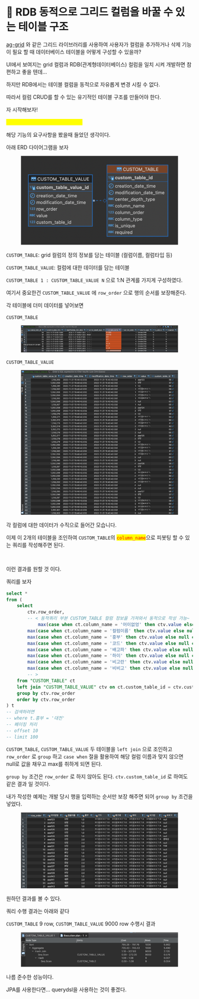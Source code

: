 # 📒 RDB 동적으로 그리드 컬럼을 바꿀 수 있는 테이블 구조

[ag-grid](https://www.ag-grid.com/example-finance/) 와 같은 그리드 라이브러리를 사용하여 사용자가 컬럼을 추가하거나 삭제 기능이 필요 할 때 데이터베이스 테이블을 어떻게 구성할 수 있을까?

UI에서 보여지는 grid 컬럼과 RDB(관계형데이터베이스) 컬럼을 일치 시켜 개발하면 참 편하고 좋을 텐데...

하지만 RDB에서는 테이블 컬럼을 동적으로 자유롭게 변경 시킬 수 없다.&#x20;



따라서 컬럼 CRUD를 할 수 있는 유기적인 테이블 구조를 만들어야 한다.



자 시작해보자!



<mark style="color:yellow;">**"컬럼은 여러개의 데이터를 가진다"**</mark>



해당 기능의 요구사항을 봤을때 들었던 생각이다.&#x20;

아래 ERD 다이어그램을 보자

<figure><img src="../.gitbook/assets/image (9).png" alt=""><figcaption></figcaption></figure>

`CUSTOM_TABLE`: grid 컬럼의 정의 정보를 담는 테이블 (컬럼이름, 컬럼타입 등)

`CUSTOM_TABLE_VALUE`: 컬럼에 대한 데이터를 담는 테이블



`CUSTOM_TABLE 1 : CUSTOM_TABLE_VALUE N` 으로 1:N 관계를 가지게 구성하였다.

여기서 중요한건 `CUSTOM_TABLE_VALUE` 에 `row_order` 으로 행의 순서를 보장해준다.



각 테이블에 더미 데이터를 넣어보면



`CUSTOM_TABLE`

<figure><img src="../.gitbook/assets/image (1) (1) (1).png" alt=""><figcaption></figcaption></figure>

`CUSTOM_TABLE_VALUE`

<figure><img src="../.gitbook/assets/image (2) (1) (1).png" alt=""><figcaption></figcaption></figure>

각 컬럼에 대한 데이터가 수직으로 들어간 모습니다.



이제 이 2개의 테이블을 조인하여 `CUSTOM_TABLE`의 <mark style="color:red;">`column_name`</mark>으로 피봇팅 할 수 있는 쿼리를 작성해주면 된다.&#x20;

<figure><img src="../.gitbook/assets/스크린샷 2024-07-18 오후 2.12.25.png" alt=""><figcaption></figcaption></figure>

이런 결과를 원할 것 이다.

쿼리를 보자

```sql
select * 
from (
	select 
	    ctv.row_order,
        -- < 동적쿼리 부분 CUSTOM_TABLE 컬럼 정보을 가져와서 동적으로 작성 가능~
	    	max(case when ct.column_name = '어이없엉' then ctv.value else null end) as 어이없엉,
		max(case when ct.column_name = '컬럼이름' then ctv.value else null end) as 컬럼이름,
		max(case when ct.column_name = '흥부' then ctv.value else null end) as 흥부,
		max(case when ct.column_name = '코드' then ctv.value else null end) as 코드,
		max(case when ct.column_name = '배고파' then ctv.value else null end) as 배고파,
		max(case when ct.column_name = '하이' then ctv.value else null end) as 하이,
		max(case when ct.column_name = '비고란' then ctv.value else null end) as 비고란,
		max(case when ct.column_name = '비비고' then ctv.value else null end) as 비고고
        -- >
	from "CUSTOM_TABLE" ct 
	left join "CUSTOM_TABLE_VALUE" ctv on ct.custom_table_id = ctv.custom_table_id 
	group by ctv.row_order 
	order by ctv.row_order 
) t
-- 검색하려면
-- where t.흥부 = '대전' 
-- 페이징 처리 
-- offset 10 
-- limit 100

```



`CUSTOM_TABLE`,  `CUSTOM_TABLE_VALUE` 두 테이블을 `left join` 으로 조인하고 `row_order` 로 `group` 하고 `case when` 절을 활용하여 해당 컬럼 이름과 맞지 않으면 null로 값을 채우고 max를 취하게 되면 된다.



`group by` 조건은 `row_order` 로 하지 않아도 된다. `ctv.custom_table_id` 로 하여도 같은 결과 일 것이다.

내가 작성한 예제는 개발 당시 행을 입력하는 순서만 보장 해주면 되어 `group by` 조건을 넣었다.



<figure><img src="../.gitbook/assets/image (4) (1).png" alt=""><figcaption></figcaption></figure>

&#x20;원하던 결과를 볼 수 있다.



쿼리 수행 결과는 아래와 같다



`CUSTOM_TABLE` 9 row, `CUSTOM_TABLE_VALUE` 9000 row 수행시 결과

<figure><img src="../.gitbook/assets/image (5) (1).png" alt=""><figcaption></figcaption></figure>

나름 준수한 성능이다.

JPA를 사용한다면... querydsl을 사용하는 것이 좋겠다.
